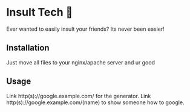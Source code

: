 # Insult Tech 👿

Ever wanted to easily insult your friends? Its never been easier!

## Installation

Just move all files to your nginx/apache server and ur good

## Usage

Link http(s)://google.example.com/ for the generator.
Link http(s)://google.example.com/(name) to show someone how to google.